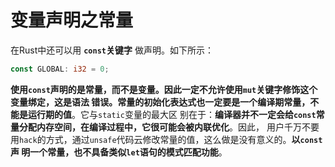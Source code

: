 变量声明之常量
================================================================================
在Rust中还可以用 **`const`关键字** 做声明。如下所示：
```rust
const GLOBAL: i32 = 0;
```
**使用`const`声明的是常量，而不是变量。因此一定不允许使用`mut`关键字修饰这个变量绑定，这是语法
错误。常量的初始化表达式也一定要是一个编译期常量，不能是运行期的值**。它与`static`变量的最大区
别在于：**编译器并不一定会给`const`常量分配内存空间，在编译过程中，它很可能会被内联优化**。因此，
用户千万不要用`hack`的方式，通过`unsafe`代码云修改常量的值，这么做是没有意义的。**以`const`声
明一个常量，也不具备类似`let`语句的模式匹配功能**。
